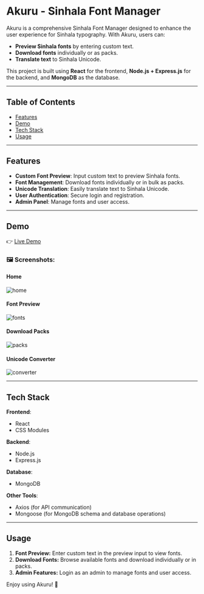 # Akuru - Sinhala Font Manager

Akuru is a comprehensive Sinhala Font Manager designed to enhance the user experience for Sinhala typography. With Akuru, users can:

- **Preview Sinhala fonts** by entering custom text.
- **Download fonts** individually or as packs.
- **Translate text** to Sinhala Unicode.

This project is built using **React** for the frontend, **Node.js + Express.js** for the backend, and **MongoDB** as the database.

---

## Table of Contents

- [Features](#features)
- [Demo](#demo)
- [Tech Stack](#tech-stack)
- [Usage](#usage)

---

## Features

- **Custom Font Preview**: Input custom text to preview Sinhala fonts.
- **Font Management**: Download fonts individually or in bulk as packs.
- **Unicode Translation**: Easily translate text to Sinhala Unicode.
- **User Authentication**: Secure login and registration.
- **Admin Panel**: Manage fonts and user access.

---

## Demo

👉 [Live Demo](https://akuru-client.onrender.com/)

### 🖼️ Screenshots:

#### Home
![home](https://github.com/user-attachments/assets/68157281-389d-43bf-a839-676f985fd021)

#### Font Preview
![fonts](https://github.com/user-attachments/assets/19036e4f-92ac-44cb-98f7-8d2d86dcca0f)

#### Download Packs
![packs](https://github.com/user-attachments/assets/ae8404dd-c569-4f6e-bc5b-de725e279972)

#### Unicode Converter
![converter](https://github.com/user-attachments/assets/4ac3ae7a-b166-44ed-b07a-cbb118be3b40)

---

## Tech Stack

**Frontend**:  
- React  
- CSS Modules

**Backend**:  
- Node.js  
- Express.js  

**Database**:  
- MongoDB  

**Other Tools**:  
- Axios (for API communication)  
- Mongoose (for MongoDB schema and database operations)  

---

## Usage

1. **Font Preview:** Enter custom text in the preview input to view fonts.
2. **Download Fonts:** Browse available fonts and download individually or in packs.
3. **Admin Features:** Login as an admin to manage fonts and user access.

Enjoy using Akuru! 🎉
